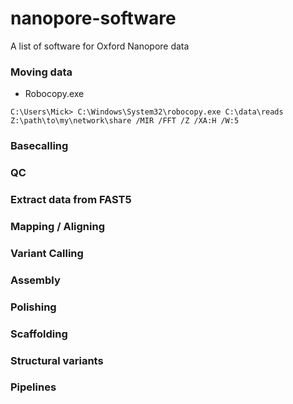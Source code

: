 # nanopore-software
A list of software for Oxford Nanopore data

### Moving data

* Robocopy.exe

```dos
C:\Users\Mick> C:\Windows\System32\robocopy.exe C:\data\reads Z:\path\to\my\network\share /MIR /FFT /Z /XA:H /W:5
```

### Basecalling

### QC

### Extract data from FAST5

### Mapping / Aligning

### Variant Calling

### Assembly

### Polishing

### Scaffolding

### Structural variants

### Pipelines
